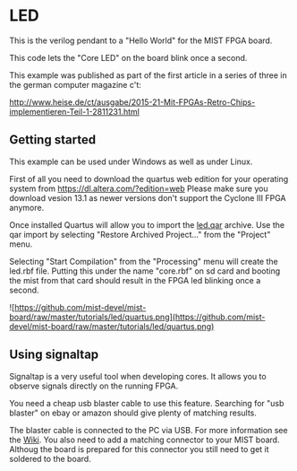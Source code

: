 LED
===

This is the verilog pendant to a "Hello World" for the MIST FPGA
board.

This code lets the "Core LED" on the board blink once a second.

This example was published as part of the first article in a series
of three in the german computer magazine c't:

http://www.heise.de/ct/ausgabe/2015-21-Mit-FPGAs-Retro-Chips-implementieren-Teil-1-2811231.html

Getting started
---------------

This example can be used under Windows as well as under Linux.

First of all you need to download the quartus web edition for your operating
system from https://dl.altera.com/?edition=web Please make sure you download
vesion 13.1 as newer versions don't support the Cyclone III FPGA anymore.

Once installed Quartus will allow you to import the [led.qar](https://github.com/mist-devel/mist-board/raw/master/tutorials/led/led.qar) archive. Use the qar import by selecting "Restore Archived Project..." from the "Project" menu.

Selecting "Start Compilation" from the "Processing" menu will create the led.rbf
file. Putting this under the name "core.rbf" on sd card and booting the
mist from that card should result in the FPGA led blinking once a second.

![https://github.com/mist-devel/mist-board/raw/master/tutorials/led/quartus.png](https://github.com/mist-devel/mist-board/raw/master/tutorials/led/quartus.png)

Using signaltap
---------------

Signaltap is a very useful tool when developing cores. It allows you to observe
signals directly on the running FPGA. 

You need a cheap usb blaster cable to use this feature. Searching for "usb blaster"
on ebay or amazon should give plenty of matching results.

The blaster cable is connected to the PC via USB. For more information see the
[Wiki](https://github.com/mist-devel/mist-board/wiki/UsingAByteBlaster). You also
need to add a matching connector to your MIST board. Althoug the board is prepared
for this connector you still need to get it soldered to the board. 
